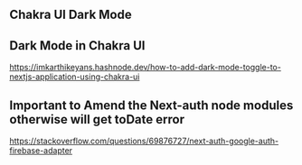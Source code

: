 ## Chakra UI Dark Mode

## Dark Mode in Chakra UI

https://imkarthikeyans.hashnode.dev/how-to-add-dark-mode-toggle-to-nextjs-application-using-chakra-ui

## Important to Amend the Next-auth node modules otherwise will get toDate error

https://stackoverflow.com/questions/69876727/next-auth-google-auth-firebase-adapter

